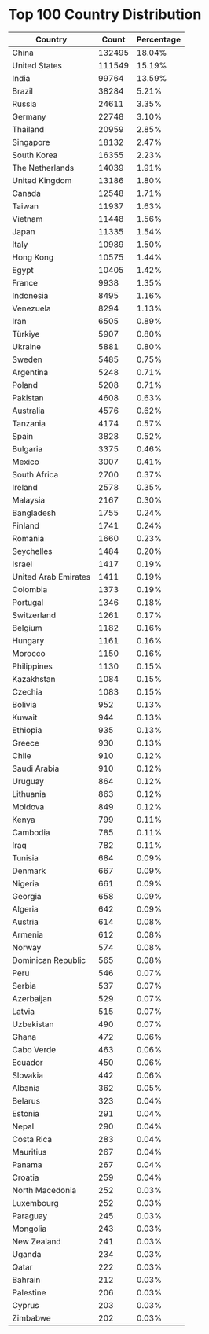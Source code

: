 # Top 100 Country Distribution
| Country | Count | Percentage |
|----|----|----|
| China | 132495 | 18.04% |
| United States | 111549 | 15.19% |
| India | 99764 | 13.59% |
| Brazil | 38284 | 5.21% |
| Russia | 24611 | 3.35% |
| Germany | 22748 | 3.10% |
| Thailand | 20959 | 2.85% |
| Singapore | 18132 | 2.47% |
| South Korea | 16355 | 2.23% |
| The Netherlands | 14039 | 1.91% |
| United Kingdom | 13186 | 1.80% |
| Canada | 12548 | 1.71% |
| Taiwan | 11937 | 1.63% |
| Vietnam | 11448 | 1.56% |
| Japan | 11335 | 1.54% |
| Italy | 10989 | 1.50% |
| Hong Kong | 10575 | 1.44% |
| Egypt | 10405 | 1.42% |
| France | 9938 | 1.35% |
| Indonesia | 8495 | 1.16% |
| Venezuela | 8294 | 1.13% |
| Iran | 6505 | 0.89% |
| Türkiye | 5907 | 0.80% |
| Ukraine | 5881 | 0.80% |
| Sweden | 5485 | 0.75% |
| Argentina | 5248 | 0.71% |
| Poland | 5208 | 0.71% |
| Pakistan | 4608 | 0.63% |
| Australia | 4576 | 0.62% |
| Tanzania | 4174 | 0.57% |
| Spain | 3828 | 0.52% |
| Bulgaria | 3375 | 0.46% |
| Mexico | 3007 | 0.41% |
| South Africa | 2700 | 0.37% |
| Ireland | 2578 | 0.35% |
| Malaysia | 2167 | 0.30% |
| Bangladesh | 1755 | 0.24% |
| Finland | 1741 | 0.24% |
| Romania | 1660 | 0.23% |
| Seychelles | 1484 | 0.20% |
| Israel | 1417 | 0.19% |
| United Arab Emirates | 1411 | 0.19% |
| Colombia | 1373 | 0.19% |
| Portugal | 1346 | 0.18% |
| Switzerland | 1261 | 0.17% |
| Belgium | 1182 | 0.16% |
| Hungary | 1161 | 0.16% |
| Morocco | 1150 | 0.16% |
| Philippines | 1130 | 0.15% |
| Kazakhstan | 1084 | 0.15% |
| Czechia | 1083 | 0.15% |
| Bolivia | 952 | 0.13% |
| Kuwait | 944 | 0.13% |
| Ethiopia | 935 | 0.13% |
| Greece | 930 | 0.13% |
| Chile | 910 | 0.12% |
| Saudi Arabia | 910 | 0.12% |
| Uruguay | 864 | 0.12% |
| Lithuania | 863 | 0.12% |
| Moldova | 849 | 0.12% |
| Kenya | 799 | 0.11% |
| Cambodia | 785 | 0.11% |
| Iraq | 782 | 0.11% |
| Tunisia | 684 | 0.09% |
| Denmark | 667 | 0.09% |
| Nigeria | 661 | 0.09% |
| Georgia | 658 | 0.09% |
| Algeria | 642 | 0.09% |
| Austria | 614 | 0.08% |
| Armenia | 612 | 0.08% |
| Norway | 574 | 0.08% |
| Dominican Republic | 565 | 0.08% |
| Peru | 546 | 0.07% |
| Serbia | 537 | 0.07% |
| Azerbaijan | 529 | 0.07% |
| Latvia | 515 | 0.07% |
| Uzbekistan | 490 | 0.07% |
| Ghana | 472 | 0.06% |
| Cabo Verde | 463 | 0.06% |
| Ecuador | 450 | 0.06% |
| Slovakia | 442 | 0.06% |
| Albania | 362 | 0.05% |
| Belarus | 323 | 0.04% |
| Estonia | 291 | 0.04% |
| Nepal | 290 | 0.04% |
| Costa Rica | 283 | 0.04% |
| Mauritius | 267 | 0.04% |
| Panama | 267 | 0.04% |
| Croatia | 259 | 0.04% |
| North Macedonia | 252 | 0.03% |
| Luxembourg | 252 | 0.03% |
| Paraguay | 245 | 0.03% |
| Mongolia | 243 | 0.03% |
| New Zealand | 241 | 0.03% |
| Uganda | 234 | 0.03% |
| Qatar | 222 | 0.03% |
| Bahrain | 212 | 0.03% |
| Palestine | 206 | 0.03% |
| Cyprus | 203 | 0.03% |
| Zimbabwe | 202 | 0.03% |
